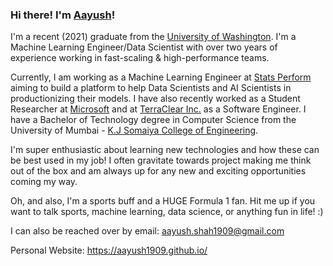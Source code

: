 ### Hi there! I'm [Aayush](https://www.linkedin.com/in/aayushah19/)!

I'm a recent (2021) graduate from the [University of Washington](https://www.washington.edu/). I'm a Machine Learning Engineer/Data Scientist with over two years of experience working in fast-scaling & high-performance teams.

Currently, I am working as a Machine Learning Engineer at [Stats Perform](https://www.statsperform.com/) aiming to build a platform to help Data Scientists and AI Scientists in productionizing their models. I have also recently worked as a Student Researcher at [Microsoft](https://www.microsoft.com/en-us/) and at [TerraClear Inc.](https://www.terraclear.com/) as a Software Engineer. I have a Bachelor of Technology degree in Computer Science from the University of Mumbai - [K.J Somaiya College of Engineering](https://kjsce.somaiya.edu/en).

I'm super enthusiastic about learning new technologies and how these can be best used in my job! I often gravitate towards project making me think out of the box and am always up for any new and exciting opportunities coming my way.

Oh, and also, I'm a sports buff and a HUGE Formula 1 fan. Hit me up if you want to talk sports, machine learning, data science, or anything fun in life! :)

I can also be reached over by email: [aayush.shah1909@gmail.com](aayush.shah1909@gmail.com)

Personal Website: https://aayush1909.github.io/
